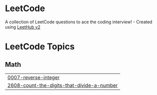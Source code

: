 # LeetCode
A collection of LeetCode questions to ace the coding interview! - Created using [LeetHub v2](https://github.com/arunbhardwaj/LeetHub-2.0)

<!---LeetCode Topics Start-->
# LeetCode Topics
## Math
|  |
| ------- |
| [0007-reverse-integer](https://github.com/sagar-1m/LeetCode/tree/master/0007-reverse-integer) |
| [2608-count-the-digits-that-divide-a-number](https://github.com/sagar-1m/LeetCode/tree/master/2608-count-the-digits-that-divide-a-number) |
<!---LeetCode Topics End-->